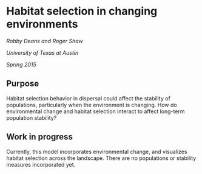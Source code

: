 # Habitat selection in changing environments

*Robby Deans and Roger Shaw*

*University of Texas at Austin*

*Spring 2015* 

## Purpose

Habitat selection behavior in dispersal could affect the stability of populations, particularly when the environment is changing. How do environmental change and habitat selection interact to affect long-term population stability?

## Work in progress

Currently, this model incorporates environmental change, and visualizes habitat selection across the landscape. There are no populations or stability measures incorporated yet.